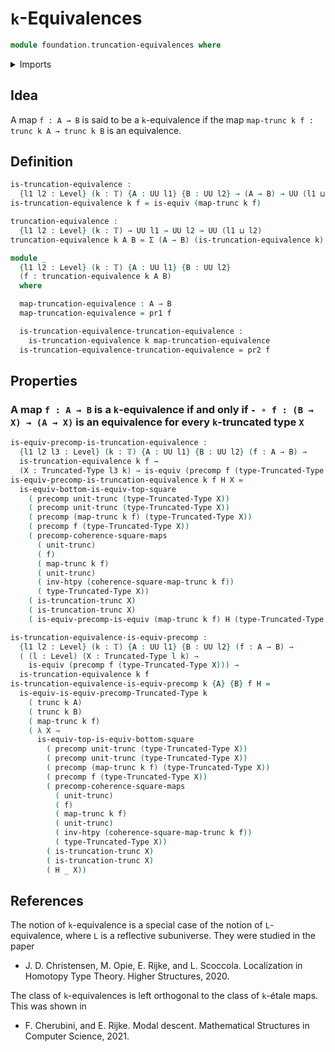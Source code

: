 # `k`-Equivalences

```agda
module foundation.truncation-equivalences where
```

<details><summary>Imports</summary>

```agda
open import foundation.commuting-squares-of-maps
open import foundation.dependent-pair-types
open import foundation.equivalences
open import foundation.functoriality-truncation
open import foundation.truncations
open import foundation.universe-levels

open import foundation-core.function-types
open import foundation-core.homotopies
open import foundation-core.truncated-types
open import foundation-core.truncation-levels
```

</details>

## Idea

A map `f : A → B` is said to be a `k`-equivalence if the map
`map-trunc k f : trunc k A → trunc k B` is an equivalence.

## Definition

```agda
is-truncation-equivalence :
  {l1 l2 : Level} (k : 𝕋) {A : UU l1} {B : UU l2} → (A → B) → UU (l1 ⊔ l2)
is-truncation-equivalence k f = is-equiv (map-trunc k f)

truncation-equivalence :
  {l1 l2 : Level} (k : 𝕋) → UU l1 → UU l2 → UU (l1 ⊔ l2)
truncation-equivalence k A B = Σ (A → B) (is-truncation-equivalence k)

module _
  {l1 l2 : Level} (k : 𝕋) {A : UU l1} {B : UU l2}
  (f : truncation-equivalence k A B)
  where

  map-truncation-equivalence : A → B
  map-truncation-equivalence = pr1 f

  is-truncation-equivalence-truncation-equivalence :
    is-truncation-equivalence k map-truncation-equivalence
  is-truncation-equivalence-truncation-equivalence = pr2 f
```

## Properties

### A map `f : A → B` is a `k`-equivalence if and only if `- ∘ f : (B → X) → (A → X)` is an equivalence for every `k`-truncated type `X`

```agda
is-equiv-precomp-is-truncation-equivalence :
  {l1 l2 l3 : Level} (k : 𝕋) {A : UU l1} {B : UU l2} (f : A → B) →
  is-truncation-equivalence k f →
  (X : Truncated-Type l3 k) → is-equiv (precomp f (type-Truncated-Type X))
is-equiv-precomp-is-truncation-equivalence k f H X =
  is-equiv-bottom-is-equiv-top-square
    ( precomp unit-trunc (type-Truncated-Type X))
    ( precomp unit-trunc (type-Truncated-Type X))
    ( precomp (map-trunc k f) (type-Truncated-Type X))
    ( precomp f (type-Truncated-Type X))
    ( precomp-coherence-square-maps
      ( unit-trunc)
      ( f)
      ( map-trunc k f)
      ( unit-trunc)
      ( inv-htpy (coherence-square-map-trunc k f))
      ( type-Truncated-Type X))
    ( is-truncation-trunc X)
    ( is-truncation-trunc X)
    ( is-equiv-precomp-is-equiv (map-trunc k f) H (type-Truncated-Type X))

is-truncation-equivalence-is-equiv-precomp :
  {l1 l2 : Level} (k : 𝕋) {A : UU l1} {B : UU l2} (f : A → B) →
  ( (l : Level) (X : Truncated-Type l k) →
    is-equiv (precomp f (type-Truncated-Type X))) →
  is-truncation-equivalence k f
is-truncation-equivalence-is-equiv-precomp k {A} {B} f H =
  is-equiv-is-equiv-precomp-Truncated-Type k
    ( trunc k A)
    ( trunc k B)
    ( map-trunc k f)
    ( λ X →
      is-equiv-top-is-equiv-bottom-square
        ( precomp unit-trunc (type-Truncated-Type X))
        ( precomp unit-trunc (type-Truncated-Type X))
        ( precomp (map-trunc k f) (type-Truncated-Type X))
        ( precomp f (type-Truncated-Type X))
        ( precomp-coherence-square-maps
          ( unit-trunc)
          ( f)
          ( map-trunc k f)
          ( unit-trunc)
          ( inv-htpy (coherence-square-map-trunc k f))
          ( type-Truncated-Type X))
        ( is-truncation-trunc X)
        ( is-truncation-trunc X)
        ( H _ X))
```

## References

The notion of `k`-equivalence is a special case of the notion of
`L`-equivalence, where `L` is a reflective subuniverse. They were studied in the
paper

- J. D. Christensen, M. Opie, E. Rijke, and L. Scoccola. Localization in
  Homotopy Type Theory. Higher Structures, 2020.

The class of `k`-equivalences is left orthogonal to the class of `k`-étale maps.
This was shown in

- F. Cherubini, and E. Rijke. Modal descent. Mathematical Structures in Computer
  Science, 2021.
